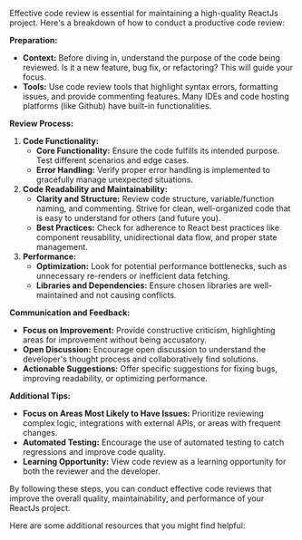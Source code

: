 Effective code review is essential for maintaining a high-quality ReactJs project. Here's a breakdown of how to conduct a productive code review:

**Preparation:**

* **Context:**  Before diving in, understand the purpose of the code being reviewed. Is it a new feature, bug fix, or refactoring? This will guide your focus. 
* **Tools:**  Use code review tools that highlight syntax errors, formatting issues, and provide commenting features. Many IDEs and code hosting platforms (like Github) have built-in functionalities.

**Review Process:**

1. **Code Functionality:**
    * **Core Functionality:** Ensure the code fulfills its intended purpose. Test different scenarios and edge cases.
    * **Error Handling:**  Verify proper error handling is implemented to gracefully manage unexpected situations.
2. **Code Readability and Maintainability:**
    * **Clarity and Structure:**  Review code structure, variable/function naming, and commenting. Strive for clean, well-organized code that is easy to understand for others (and future you).
    * **Best Practices:**  Check for adherence to React best practices like component reusability, unidirectional data flow, and proper state management. 
3. **Performance:**
    * **Optimization:**  Look for potential performance bottlenecks, such as unnecessary re-renders or inefficient data fetching. 
    * **Libraries and Dependencies:**  Ensure chosen libraries are well-maintained and not causing conflicts.

**Communication and Feedback:**

* **Focus on Improvement:** Provide constructive criticism, highlighting areas for improvement without being accusatory. 
* **Open Discussion:** Encourage open discussion to understand the developer's thought process and collaboratively find solutions. 
* **Actionable Suggestions:**  Offer specific suggestions for fixing bugs, improving readability, or optimizing performance.

**Additional Tips:**

* **Focus on Areas Most Likely to Have Issues:**  Prioritize reviewing complex logic, integrations with external APIs, or areas with frequent changes. 
* **Automated Testing:** Encourage the use of automated testing to catch regressions and improve code quality. 
* **Learning Opportunity:** View code review as a learning opportunity for both the reviewer and the developer. 

By following these steps, you can conduct effective code reviews that improve the overall quality, maintainability, and performance of your ReactJs project.

Here are some additional resources that you might find helpful:
